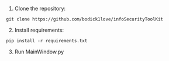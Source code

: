 1. Clone the repository:
```
git clone https://github.com/bodick1love/infoSecurityToolKit
```
2. Install requirements:
```
pip install -r requirements.txt
```
3. Run MainWindow.py
